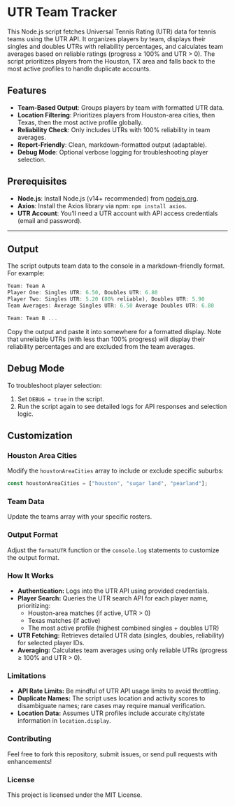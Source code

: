# UTR Team Tracker

This Node.js script fetches Universal Tennis Rating (UTR) data for tennis teams using the UTR API. It organizes players by team, displays their singles and doubles UTRs with reliability percentages, and calculates team averages based on reliable ratings (progress ≥ 100% and UTR > 0). The script prioritizes players from the Houston, TX area and falls back to the most active profiles to handle duplicate accounts.

## Features

- **Team-Based Output**: Groups players by team with formatted UTR data.
- **Location Filtering**: Prioritizes players from Houston-area cities, then Texas, then the most active profile globally.
- **Reliability Check**: Only includes UTRs with 100% reliability in team averages.
- **Report-Friendly**: Clean, markdown-formatted output (adaptable).
- **Debug Mode**: Optional verbose logging for troubleshooting player selection.

## Prerequisites

- **Node.js**: Install Node.js (v14+ recommended) from [nodejs.org](https://nodejs.org/).
- **Axios**: Install the Axios library via npm: `npm install axios`.
- **UTR Account**: You’ll need a UTR account with API access credentials (email and password).

---

## Output

The script outputs team data to the console in a markdown-friendly format. For example:
```javascript
Team: Team A
Player One: Singles UTR: 6.50, Doubles UTR: 6.80
Player Two: Singles UTR: 5.20 (80% reliable), Doubles UTR: 5.90
Team Averages: Average Singles UTR: 6.50 Average Doubles UTR: 6.80

Team: Team B ...
```


Copy the output and paste it into somewhere for a formatted display. Note that unreliable UTRs (with less than 100% progress) will display their reliability percentages and are excluded from the team averages.

## Debug Mode

To troubleshoot player selection:

1. Set `DEBUG = true` in the script.
2. Run the script again to see detailed logs for API responses and selection logic.

## Customization

### Houston Area Cities

Modify the `houstonAreaCities` array to include or exclude specific suburbs:

```javascript
const houstonAreaCities = ["houston", "sugar land", "pearland"];
```

### Team Data

Update the teams array with your specific rosters.

### Output Format

Adjust the `formatUTR` function or the `console.log` statements to customize the output format.

### How It Works

- **Authentication:** Logs into the UTR API using provided credentials.
- **Player Search:** Queries the UTR search API for each player name, prioritizing:
  - Houston-area matches (if active, UTR > 0)
  - Texas matches (if active)
  - The most active profile (highest combined singles + doubles UTR)
- **UTR Fetching:** Retrieves detailed UTR data (singles, doubles, reliability) for selected player IDs.
- **Averaging:** Calculates team averages using only reliable UTRs (progress ≥ 100% and UTR > 0).

### Limitations

- **API Rate Limits:** Be mindful of UTR API usage limits to avoid throttling.
- **Duplicate Names:** The script uses location and activity scores to disambiguate names; rare cases may require manual verification.
- **Location Data:** Assumes UTR profiles include accurate city/state information in `location.display`.

### Contributing

Feel free to fork this repository, submit issues, or send pull requests with enhancements!

### License

This project is licensed under the MIT License.

